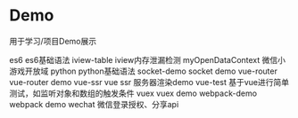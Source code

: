 # Demo
用于学习/项目Demo展示

es6 es6基础语法
iview-table iview内存泄漏检测
myOpenDataContext 微信小游戏开放域
python python基础语法
socket-demo socket demo
vue-router vue-router demo
vue-ssr vue ssr 服务器渲染demo
vue-test 基于vue进行简单测试，如监听对象和数组的触发条件
vuex vuex demo
webpack-demo webpack demo
wechat 微信登录授权、分享api

